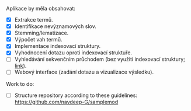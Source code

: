 Aplikace by měla obsahovat:
* [X] Extrakce termů.
* [X] Identifikace nevýznamových slov.
* [X] Stemming/lematizace.
* [x] Výpočet vah termů.
* [x] Implementace indexovací struktury.
* [x] Vyhodnocení dotazu oproti indexovací struktuře.
* [ ] Vyhledávání sekvenčním průchodem (bez využití indexovací struktury; [link](https://moodle-vyuka.cvut.cz/mod/page/view.php?id=71690)).
* [ ] Webový interface (zadání dotazu a vizualizace výsledku).

Work to do:
* [ ] Structure repository according to these guidelines: https://github.com/navdeep-G/samplemod
